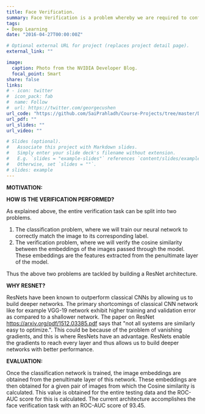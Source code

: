 ```yaml
---
title: Face Verification.
summary: Face Verification is a problem whereby we are required to confirm if a pair of images depict the same peron's facial features. This task is widely used in modern day applications like the popular 'Face-unlock' feature in smartphones, document id verification etc. This task can essentially split into two steps, face classification followed by face verification. Convolutional Neural Networks are the most popular choice while dealing with such tasks, hence ResNet-18 is the chosen architecture here.
tags:
- Deep Learning
date: "2016-04-27T00:00:00Z"

# Optional external URL for project (replaces project detail page).
external_link: ""

image:
  caption: Photo from the NVIDIA Developer Blog.
  focal_point: Smart
share: false
links:
# - icon: twitter
#  icon_pack: fab
#  name: Follow
#  url: https://twitter.com/georgecushen
url_code: "https://github.com/SaiPrahladh/Course-Projects/tree/master/Deep_Learning/FaceVerification"
url_pdf: ""
url_slides: ""
url_video: ""

# Slides (optional).
#   Associate this project with Markdown slides.
#   Simply enter your slide deck's filename without extension.
#   E.g. `slides = "example-slides"` references `content/slides/example-slides.md`.
#   Otherwise, set `slides = ""`.
# slides: example
---
```

**MOTIVATION:**



**HOW IS THE VERIFICATION PERFORMED?**

As explained above, the entire verification task can be split into two problems.
1. The classification problem, where we will train our neural network to correctly match the image to its corresponding label.
2. The verification problem, where we will verify the cosine similarity between the embeddings of the images passed through the model. These embeddings are the features extracted from the penultimate layer of the model.

Thus the above two problems are tackled by building a ResNet architecture.

**WHY RESNET?**

ResNets have been known to outperform classical CNNs by allowing us to build deeper networks. The primary shortcomings of classical CNN network like for example VGG-19 network exhibit higher training and validation error as compared to a shallower network. The paper on ResNet https://arxiv.org/pdf/1512.03385.pdf says that "not all systems are similarly easy to optimize.". This could be because of the problem of vanishing gradients, and this is where ResNets have an advantage. ResNets enable the gradients to reach every layer and thus allows us to build deeper networks with better performance.

**EVALUATION:**

Once the classification network is trained, the image embeddings are obtained from the penultimate layer of this network. These embeddings are then obtained for a given pair of images from which the Cosine similarity is calculated. This value is obtained for the entire testing data and the ROC-AUC score for this is calculated. The current architecture accomplishes the face verification task with an ROC-AUC score of 93.45.
